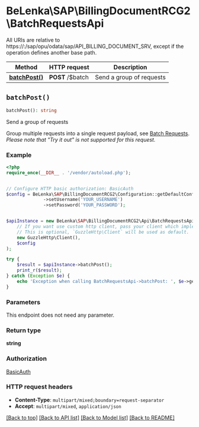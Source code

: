 # BeLenka\SAP\BillingDocumentRCG2\BatchRequestsApi

All URIs are relative to https://:/sap/opu/odata/sap/API_BILLING_DOCUMENT_SRV, except if the operation defines another base path.

| Method | HTTP request | Description |
| ------------- | ------------- | ------------- |
| [**batchPost()**](BatchRequestsApi.md#batchPost) | **POST** /$batch | Send a group of requests |


## `batchPost()`

```php
batchPost(): string
```

Send a group of requests

Group multiple requests into a single request payload, see [Batch Requests](https://help.sap.com/doc/5890d27be418427993fafa6722cdc03b/Cloud/en-US/OdataV2.pdf#page=152).  *Please note that \"Try it out\" is not supported for this request.*

### Example

```php
<?php
require_once(__DIR__ . '/vendor/autoload.php');


// Configure HTTP basic authorization: BasicAuth
$config = BeLenka\SAP\BillingDocumentRCG2\Configuration::getDefaultConfiguration()
              ->setUsername('YOUR_USERNAME')
              ->setPassword('YOUR_PASSWORD');


$apiInstance = new BeLenka\SAP\BillingDocumentRCG2\Api\BatchRequestsApi(
    // If you want use custom http client, pass your client which implements `GuzzleHttp\ClientInterface`.
    // This is optional, `GuzzleHttp\Client` will be used as default.
    new GuzzleHttp\Client(),
    $config
);

try {
    $result = $apiInstance->batchPost();
    print_r($result);
} catch (Exception $e) {
    echo 'Exception when calling BatchRequestsApi->batchPost: ', $e->getMessage(), PHP_EOL;
}
```

### Parameters

This endpoint does not need any parameter.

### Return type

**string**

### Authorization

[BasicAuth](../../README.md#BasicAuth)

### HTTP request headers

- **Content-Type**: `multipart/mixed;boundary=request-separator`
- **Accept**: `multipart/mixed`, `application/json`

[[Back to top]](#) [[Back to API list]](../../README.md#endpoints)
[[Back to Model list]](../../README.md#models)
[[Back to README]](../../README.md)
